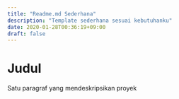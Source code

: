 ```yaml
---
title: "Readme.md Sederhana"
description: "Template sederhana sesuai kebutuhanku"
date: 2020-01-28T00:36:19+09:00
draft: false
---
```


# Judul

Satu paragraf yang mendeskripsikan proyek


